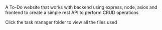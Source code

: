 A To-Do website that works with backend using express, node, axios and frontend to create a simple rest API to perform CRUD operations 

Click the task manager folder to view all the files used 
